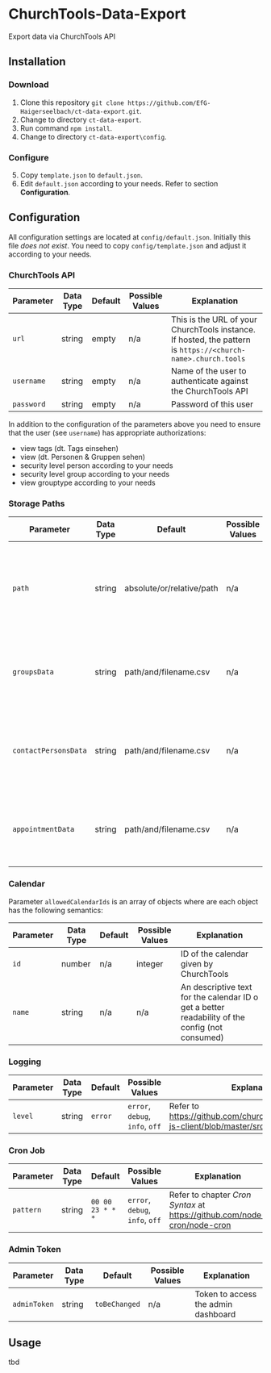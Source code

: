 # ChurchTools-Data-Export

Export data via ChurchTools API

## Installation

### Download

1. Clone this repository `git clone https://github.com/EfG-Haigerseelbach/ct-data-export.git`.
2. Change to directory `ct-data-export`.
3. Run command `npm install`.
4. Change to directory `ct-data-export\config`.

### Configure

5. Copy `template.json` to `default.json`.
6. Edit `default.json` according to your needs. Refer to section **Configuration**.

## Configuration

All configuration settings are located at `config/default.json`. Initially this file *does not exist*. You need to copy `config/template.json` and adjust it according to your needs.

### ChurchTools API

| Parameter   | Data Type | Default | Possible Values | Explanation                                                                                                  |
|-------------|-----------|---------|-----------------|--------------------------------------------------------------------------------------------------------------|
| `url`       | string    | empty   | n/a             | This is the URL of your ChurchTools instance. If hosted, the pattern is `https://<church-name>.church.tools` |
| `username`  | string    | empty   | n/a             | Name of the user to authenticate against the ChurchTools API                                                 |
| `password`  | string    | empty   | n/a             | Password of this user                                                                                        |

In addition to the configuration of the parameters above you need to ensure that the user (see `username`) has appropriate authorizations:

- view tags (dt. Tags einsehen)
- view (dt. Personen & Gruppen sehen)
- security level person according to your needs
- security level group according to your needs
- view grouptype according to your needs

### Storage Paths

| Parameter            | Data Type | Default                   | Possible Values | Explanation                                                                                   |
|----------------------|-----------|---------------------------|-----------------|-----------------------------------------------------------------------------------------------|
| `path`               | string    | absolute/or/relative/path | n/a             | Absolute or relative path where to store the exported data with or without ending slash (`/`) |
| `groupsData`         | string    | path/and/filename.csv     | n/a             | Filename for data of groups without file type extension (e.g. `.csv`)                         |
| `contactPersonsData` | string    | path/and/filename.csv     | n/a             | Filename for data of contact persons without file type extension (e.g. `.csv`)                |
| `appointmentData`    | string    | path/and/filename.csv     | n/a             | Filename for data of appointments without file type extension (e.g. `.csv`)                   |

### Calendar

Parameter `allowedCalendarIds` is an array of objects where are each object has the following semantics:

| Parameter | Data Type | Default | Possible Values | Explanation                                                                                     |
|-----------|-----------|---------|-----------------|-------------------------------------------------------------------------------------------------|
| `id`      | number    | n/a     | integer         | ID of the calendar given by ChurchTools                                                         |
| `name`    | string    | n/a     | n/a             | An descriptive text for the calendar ID o get a better readability of the config (not consumed) |

### Logging

| Parameter | Data Type | Default | Possible Values                 | Explanation                                                                              |
|-----------|-----------|---------|---------------------------------|------------------------------------------------------------------------------------------|
| `level`   | string    | `error` | `error`, `debug`, `info`, `off` | Refer to https://github.com/churchtools/churchtools-js-client/blob/master/src/logging.js |

### Cron Job

| Parameter | Data Type | Default          | Possible Values                 | Explanation                                                              |
|-----------|-----------|------------------|---------------------------------|--------------------------------------------------------------------------|
| `pattern` | string    | `00 00 23 * * *` | `error`, `debug`, `info`, `off` | Refer to chapter *Cron Syntax* at https://github.com/node-cron/node-cron |

### Admin Token

| Parameter    | Data Type | Default       | Possible Values | Explanation                         |
|--------------|-----------|---------------|-----------------|-------------------------------------|
| `adminToken` | string    | `toBeChanged` | n/a             | Token to access the admin dashboard |

## Usage

tbd